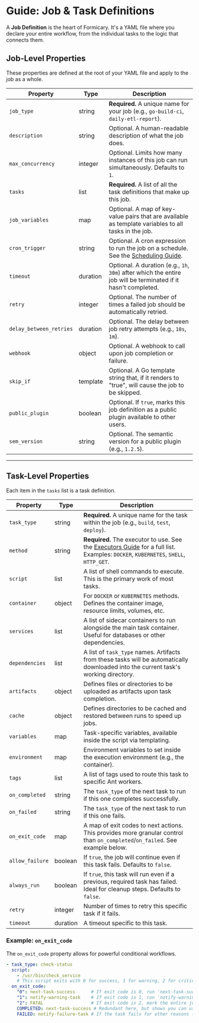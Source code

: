 # Guide: Job & Task Definitions

A **Job Definition** is the heart of Formicary. It's a YAML file where you declare your entire workflow, from the individual tasks to the logic that connects them.

## Job-Level Properties

These properties are defined at the root of your YAML file and apply to the job as a whole.

| Property | Type | Description |
|---|---|---|
| `job_type` | string | **Required.** A unique name for your job (e.g., `go-build-ci`, `daily-etl-report`). |
| `description` | string | Optional. A human-readable description of what the job does. |
| `max_concurrency`| integer | Optional. Limits how many instances of this job can run simultaneously. Defaults to `1`. |
| `tasks` | list | **Required.** A list of all the task definitions that make up this job. |
| `job_variables` | map | Optional. A map of key-value pairs that are available as template variables to all tasks in the job. |
| `cron_trigger` | string | Optional. A cron expression to run the job on a schedule. See the [Scheduling Guide](./08-scheduling-and-triggers.md). |
| `timeout` | duration | Optional. A duration (e.g., `1h`, `30m`) after which the entire job will be terminated if it hasn't completed. |
| `retry` | integer | Optional. The number of times a failed job should be automatically retried. |
| `delay_between_retries` | duration | Optional. The delay between job retry attempts (e.g., `10s`, `1m`). |
| `webhook` | object | Optional. A webhook to call upon job completion or failure. |
| `skip_if` | template | Optional. A Go template string that, if it renders to "true", will cause the job to be skipped. |
| `public_plugin` | boolean | Optional. If `true`, marks this job definition as a public plugin available to other users. |
| `sem_version` | string | Optional. The semantic version for a public plugin (e.g., `1.2.5`). |

---

## Task-Level Properties

Each item in the `tasks` list is a task definition.

| Property | Type | Description |
|---|---|---|
| `task_type` | string | **Required.** A unique name for the task within the job (e.g., `build`, `test`, `deploy`). |
| `method` | string | **Required.** The executor to use. See the [Executors Guide](./07-executors.md) for a full list. Examples: `DOCKER`, `KUBERNETES`, `SHELL`, `HTTP_GET`. |
| `script` | list | A list of shell commands to execute. This is the primary work of most tasks. |
| `container` | object | For `DOCKER` or `KUBERNETES` methods. Defines the container image, resource limits, volumes, etc. |
| `services` | list | A list of sidecar containers to run alongside the main task container. Useful for databases or other dependencies. |
| `dependencies` | list | A list of `task_type` names. Artifacts from these tasks will be automatically downloaded into the current task's working directory. |
| `artifacts` | object | Defines files or directories to be uploaded as artifacts upon task completion. |
| `cache` | object | Defines directories to be cached and restored between runs to speed up jobs. |
| `variables` | map | Task-specific variables, available inside the script via templating. |
| `environment` | map | Environment variables to set inside the execution environment (e.g., the container). |
| `tags` | list | A list of tags used to route this task to specific Ant workers. |
| `on_completed` | string | The `task_type` of the next task to run if this one completes successfully. |
| `on_failed` | string | The `task_type` of the next task to run if this one fails. |
| `on_exit_code` | map | A map of exit codes to next actions. This provides more granular control than `on_completed`/`on_failed`. See example below. |
| `allow_failure` | boolean | If `true`, the job will continue even if this task fails. Defaults to `false`. |
| `always_run` | boolean | If `true`, this task will run even if a previous, required task has failed. Ideal for cleanup steps. Defaults to `false`. |
| `retry` | integer | Number of times to retry this specific task if it fails. |
| `timeout` | duration | A timeout specific to this task. |

### Example: `on_exit_code`

The `on_exit_code` property allows for powerful conditional workflows.

```yaml
- task_type: check-status
  script:
    - /usr/bin/check_service
    # This script exits with 0 for success, 1 for warning, 2 for critical error
  on_exit_code:
    "0": next-task-success      # If exit code is 0, run 'next-task-success'
    "1": notify-warning-task    # If exit code is 1, run 'notify-warning-task'
    "2": FATAL                  # If exit code is 2, mark the entire job as FAILED
    COMPLETED: next-task-success # Redundant here, but shows you can use named statuses
    FAILED: notify-failure-task # If the task fails for other reasons (e.g., timeout)
```
